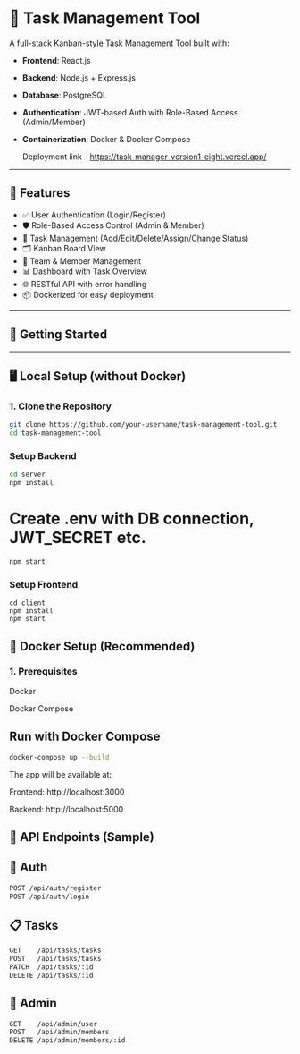 # 🧠 Task Management Tool

A full-stack Kanban-style Task Management Tool built with:

- **Frontend**: React.js
- **Backend**: Node.js + Express.js
- **Database**: PostgreSQL
- **Authentication**: JWT-based Auth with Role-Based Access (Admin/Member)
- **Containerization**: Docker & Docker Compose

  Deployment link - https://task-manager-version1-eight.vercel.app/

---

## 🔧 Features

- ✅ User Authentication (Login/Register)
- 🛡️ Role-Based Access Control (Admin & Member)
- 📌 Task Management (Add/Edit/Delete/Assign/Change Status)
- 🗂️ Kanban Board View
- 👥 Team & Member Management
- 📊 Dashboard with Task Overview
- 🌐 RESTful API with error handling
- 📦 Dockerized for easy deployment

---

## 🚀 Getting Started
---

## 🖥️ Local Setup (without Docker)

### 1. Clone the Repository

```bash
git clone https://github.com/your-username/task-management-tool.git
cd task-management-tool
```
### Setup Backend
```bash
cd server
npm install
```
# Create .env with DB connection, JWT_SECRET etc.
```bash
npm start
```
### Setup Frontend
```
cd client
npm install
npm start
```
## 🐳 Docker Setup (Recommended)
### 1. Prerequisites
Docker

Docker Compose

## Run with Docker Compose
```bash
docker-compose up --build
```
The app will be available at:

Frontend: http://localhost:3000

Backend: http://localhost:5000

## 🧪 API Endpoints (Sample)
## 🔐 Auth
```bash
POST /api/auth/register
POST /api/auth/login
```
## 📋 Tasks
```bash
GET    /api/tasks/tasks
POST   /api/tasks/tasks
PATCH  /api/tasks/:id
DELETE /api/tasks/:id
```
## 👥 Admin
```bash
GET    /api/admin/user
POST   /api/admin/members
DELETE /api/admin/members/:id
```
